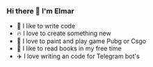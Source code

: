 ### Hi there 👋 I'm Elmar

- 💪 I like to write code
- 🔥 I love to create something new
- 📝 I love to paint and play game Pubg or Csgo
- 📕 I like to read books in my free time
- ✈️ I love writing an code for Telegram bot's
